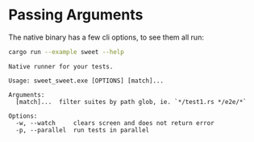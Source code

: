 # Passing Arguments

The native binary has a few cli options, to see them all run:

```sh
cargo run --example sweet --help
```

```
Native runner for your tests.

Usage: sweet_sweet.exe [OPTIONS] [match]...

Arguments:
  [match]...  filter suites by path glob, ie. `*/test1.rs */e2e/*`

Options:
  -w, --watch     clears screen and does not return error
  -p, --parallel  run tests in parallel
```